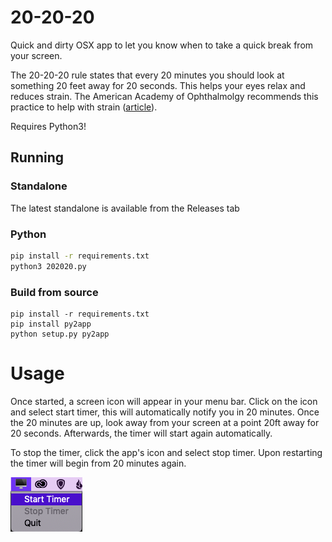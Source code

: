 # 20-20-20

Quick and dirty OSX app to let you know when to take a quick break from your screen.

The 20-20-20 rule states that every 20 minutes you should look at something 20 feet away for 20 seconds. This helps your eyes relax and reduces strain. The American Academy of Ophthalmolgy recommends this practice to help with strain ([article](https://www.aao.org/eye-health/tips-prevention/computer-usage)).

Requires Python3!

## Running 


### Standalone

The latest standalone is available from the Releases tab

### Python
```bash
pip install -r requirements.txt
python3 202020.py
```

### Build from source

```
pip install -r requirements.txt
pip install py2app
python setup.py py2app
```
# Usage

Once started, a screen icon will appear in your menu bar. Click on the icon and select start timer, this will automatically notify you in 20 minutes. Once the 20 minutes are up, look away from your screen at a point 20ft away for 20 seconds. Afterwards, the timer will start again automatically.

To stop the timer, click the app's icon and select stop timer. Upon restarting the timer will begin from 20 minutes again.

!["Screenshot of the application's menu with start timer selected"](docs/screenshot1.png)

